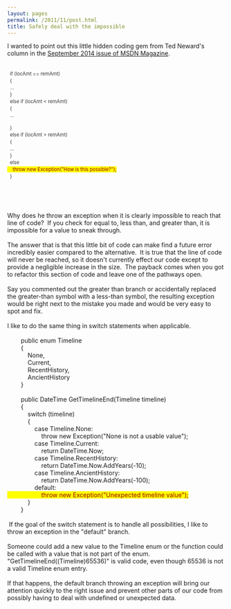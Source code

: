 ```yaml
---
layout: pages
permalink: /2011/11/post.html
title: Safely deal with the impossible
---
```

I wanted to point out this little hidden coding gem from Ted Neward's column in the <a href="http://msdn.microsoft.com/en-us/magazine/dn781363.aspx">September 2014 issue of MSDN Magazine</a>.<br />
<br />
<pre style="border: 0px; font-family: inherit; font-size: 13px; line-height: 16.0016021728516px; outline: 0px; padding: 0px; white-space: pre-wrap;"><code class="xml" style="border: 0px; font-family: inherit; font-style: inherit; font-weight: inherit; margin: 0px; outline: 0px; padding: 0px;"><span style="background-color: white; color: #333333;">&nbsp; if (locAmt == remAmt)
&nbsp; {
&nbsp; ...
&nbsp; }
&nbsp; else if (locAmt &lt; remAmt)
&nbsp; {
&nbsp; ...
</span><pre style="border: 0px; font-family: inherit; font-size: 13px; line-height: 16.0016021728516px; outline: 0px; padding: 0px; white-space: pre-wrap;"><code class="xml" style="border: 0px; font-family: inherit; font-style: inherit; font-weight: inherit; margin: 0px; outline: 0px; padding: 0px;"><span style="background-color: white; color: #333333;">&nbsp; }
&nbsp; else if (locAmt &gt; remAmt)
&nbsp; {
&nbsp; ...
&nbsp; }
&nbsp; else
</span><span style="background-color: yellow; color: #990000;">&nbsp;&nbsp;&nbsp; throw new Exception("How is this possible?");</span><span style="background-color: white; color: #333333;">
&nbsp; }</span></code></pre>
<span style="background-color: white; color: #333333;">
</span></code></pre>
Why does he throw an exception when it is clearly impossible to reach that line of code? &nbsp;If you check for equal to, less than, and greater than, it is impossible for a value to sneak through.<br />
<br />
The answer that is that this little bit of code can make find a future error incredibly easier compared to the alternative. &nbsp;It is true that the line of code will never be reached, so it doesn't currently effect our code except to provide a negligible increase in the size. &nbsp;The payback comes when you got to refactor this section of code and leave one of the pathways open.<br />
<br />
Say you commented out the greater than branch or accidentally replaced the greater-than symbol with a less-than symbol, the resulting exception would be right next to the mistake you made and would be very easy to spot and fix.<br />
<br />
I like to do the same thing in switch statements when applicable.<br />
<br />
&nbsp; &nbsp; &nbsp; &nbsp; public enum Timeline<br />
&nbsp; &nbsp; &nbsp; &nbsp; {<br />
&nbsp; &nbsp; &nbsp; &nbsp; &nbsp; &nbsp; None,<br />
&nbsp; &nbsp; &nbsp; &nbsp; &nbsp; &nbsp; Current,<br />
&nbsp; &nbsp; &nbsp; &nbsp; &nbsp; &nbsp; RecentHistory,<br />
&nbsp; &nbsp; &nbsp; &nbsp; &nbsp; &nbsp; AncientHistory<br />
&nbsp; &nbsp; &nbsp; &nbsp; }<br />
<br />
&nbsp; &nbsp; &nbsp; &nbsp; public DateTime GetTimelineEnd(Timeline timeline)<br />
&nbsp; &nbsp; &nbsp; &nbsp; {<br />
&nbsp; &nbsp; &nbsp; &nbsp; &nbsp; &nbsp; switch (timeline)<br />
&nbsp; &nbsp; &nbsp; &nbsp; &nbsp; &nbsp; {<br />
&nbsp; &nbsp; &nbsp; &nbsp; &nbsp; &nbsp; &nbsp; &nbsp; case Timeline.None:<br />
&nbsp; &nbsp; &nbsp; &nbsp; &nbsp; &nbsp; &nbsp; &nbsp; &nbsp; &nbsp; throw new Exception("None is not a usable value");<br />
&nbsp; &nbsp; &nbsp; &nbsp; &nbsp; &nbsp; &nbsp; &nbsp; case Timeline.Current:<br />
&nbsp; &nbsp; &nbsp; &nbsp; &nbsp; &nbsp; &nbsp; &nbsp; &nbsp; &nbsp; return DateTime.Now;<br />
&nbsp; &nbsp; &nbsp; &nbsp; &nbsp; &nbsp; &nbsp; &nbsp; case Timeline.RecentHistory:<br />
&nbsp; &nbsp; &nbsp; &nbsp; &nbsp; &nbsp; &nbsp; &nbsp; &nbsp; &nbsp; return DateTime.Now.AddYears(-10);<br />
&nbsp; &nbsp; &nbsp; &nbsp; &nbsp; &nbsp; &nbsp; &nbsp; case Timeline.AncientHistory:<br />
&nbsp; &nbsp; &nbsp; &nbsp; &nbsp; &nbsp; &nbsp; &nbsp; &nbsp; &nbsp; return DateTime.Now.AddYears(-100);<br />
&nbsp; &nbsp; &nbsp; &nbsp; &nbsp; &nbsp; &nbsp; &nbsp; default:<br />
<span style="background-color: yellow;">&nbsp; &nbsp; &nbsp; &nbsp; &nbsp; &nbsp; &nbsp; &nbsp; &nbsp; &nbsp;<span style="color: #990000;"> throw new Exception("Unexpected timeline value");</span></span><br />
&nbsp; &nbsp; &nbsp; &nbsp; &nbsp; &nbsp; }<br />
&nbsp; &nbsp; &nbsp; &nbsp; }<br />
<br />
&nbsp;If the goal of the switch statement is to handle all possibilities, I like to throw an exception in the "default" branch.<br />
<br />
Someone could add a new value to the Timeline enum or the function could be called with a value that is not part of the enum. "GetTimelineEnd((Timeline)65536)" is valid code, even though 65536 is not a valid Timeline enum entry.<br />
<br />
If that happens, the default branch throwing an exception will bring our attention quickly to the right issue and prevent other parts of our code from possibly having to deal with undefined or unexpected data.<br />
<br />
<br />
<br />
